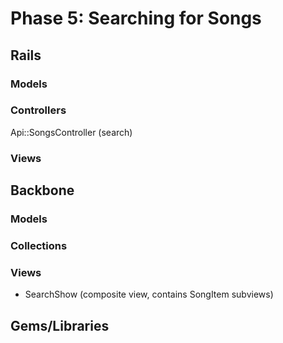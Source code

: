 # Phase 5: Searching for Songs

## Rails
### Models

### Controllers
Api::SongsController (search)

### Views

## Backbone
### Models

### Collections

### Views
* SearchShow (composite view, contains SongItem subviews)

## Gems/Libraries
